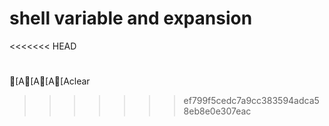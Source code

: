 # shell variable and expansion
<<<<<<< HEAD


=======



[A[A[A[Aclear
>>>>>>> ef799f5cedc7a9cc383594adca58eb8e0e307eac
